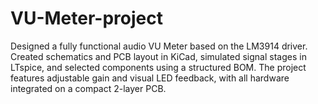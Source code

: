 # VU-Meter-project
Designed a fully functional audio VU Meter based on the LM3914 driver. Created schematics and PCB layout in KiCad, simulated signal stages in LTspice, and selected components using a structured BOM. The project features adjustable gain and visual LED feedback, with all hardware integrated on a compact 2-layer PCB.
